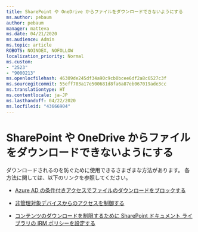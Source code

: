 ```yaml
---
title: SharePoint や OneDrive からファイルをダウンロードできないようにする
ms.author: pebaum
author: pebaum
manager: matteva
ms.date: 04/21/2020
ms.audience: Admin
ms.topic: article
ROBOTS: NOINDEX, NOFOLLOW
localization_priority: Normal
ms.custom:
- "2523"
- "9000213"
ms.openlocfilehash: 46309de245df34a90c9cb0bcee6df2a8c6527c3f
ms.sourcegitcommit: 55eff703a17e500681d8fa6a87eb067019ade3cc
ms.translationtype: HT
ms.contentlocale: ja-JP
ms.lasthandoff: 04/22/2020
ms.locfileid: "43666904"
---
```

# <a name="prevent-files-from-being-downloaded-from-sharepoint-or-onedrive"></a>SharePoint や OneDrive からファイルをダウンロードできないようにする

ダウンロードされるのを防ぐために使用できるさまざまな方法があります。 各方法に関しては、以下のリンクを参照してください。

- [Azure AD の条件付きアクセスでファイルのダウンロードをブロックする](https://docs.microsoft.com/cloud-app-security/use-case-proxy-block-session-aad#create-a-block-download-policy-for-unmanaged-devices)

- [非管理対象デバイスからのアクセスを制御する](https://docs.microsoft.com/sharepoint/control-access-from-unmanaged-devices)

- [コンテンツのダウンロードを制限するために SharePoint ドキュメント ライブラリの IRM ポリシーを設定する](https://docs.microsoft.com/office365/securitycompliance/set-up-irm-in-sp-admin-center)
